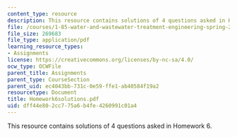 ```yaml
---
content_type: resource
description: This resource contains solutions of 4 questions asked in Homework 6.
file: /courses/1-85-water-and-wastewater-treatment-engineering-spring-2006/dff44e802cc775a6b4fe4260991c01a4_Homework6solutions.pdf
file_size: 269683
file_type: application/pdf
learning_resource_types:
- Assignments
license: https://creativecommons.org/licenses/by-nc-sa/4.0/
ocw_type: OCWFile
parent_title: Assignments
parent_type: CourseSection
parent_uid: ec4043bb-731c-0e59-ffe1-ab40584f19a2
resourcetype: Document
title: Homework6solutions.pdf
uid: dff44e80-2cc7-75a6-b4fe-4260991c01a4
---
```

This resource contains solutions of 4 questions asked in Homework 6.